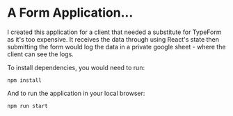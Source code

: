 # A Form Application...

I created this application for a client that needed a substitute for TypeForm as it's too expensive. It receives the data through using React's state then submitting the form would log the data in a private google sheet - where the client can see the logs.

To install dependencies, you would need to run:
```
npm install
```

And to run the application in your local browser:
```
npm run start
```

